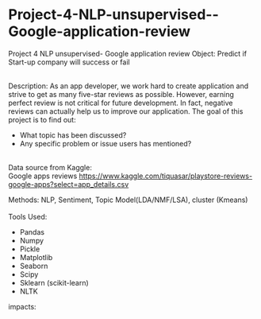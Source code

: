 # Project-4-NLP-unsupervised--Google-application-review
Project 4 NLP unsupervised- Google application review
Object: Predict if Start-up company will success or fail<br/><br/>

Description: As an app developer, we work hard to create application and strive to get as many five-star reviews as possible. However, earning perfect review is not critical for future development. In fact, negative reviews can actually help us to improve our application. The goal of this project is to find out:
- What topic has been discussed?
- Any specific problem or issue users has mentioned?
<br/><br/>

Data source from Kaggle: <br/>
Google apps reviews  https://www.kaggle.com/tiquasar/playstore-reviews-google-apps?select=app_details.csv

Methods: NLP, Sentiment, Topic Model(LDA/NMF/LSA), cluster (Kmeans)<br/><br/>
Tools Used:
- Pandas
- Numpy
- Pickle
- Matplotlib
- Seaborn
- Scipy
- Sklearn (scikit-learn)
- NLTK

impacts: <br/>

